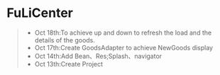 # FuLiCenter
>* Oct 18th:To achieve up and down to refresh the load and the details of the goods.
>* Oct 17th:Create GoodsAdapter to achieve NewGoods display
>* Oct 14th:Add Bean、Res;Splash、navigator
>* Oct 13th:Create Project
